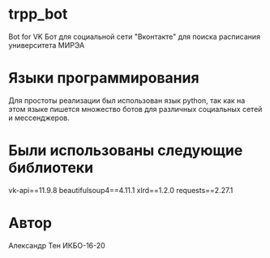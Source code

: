 # trpp_bot
Bot for VK 
Бот для социальной сети "Вконтакте" для поиска расписания университета МИРЭА
# Языки программирования
Для простоты реализации был использован язык python, так как на этом языке пишется множество ботов для различных социальных сетей и мессенджеров.
# Были использованы следующие библиотеки
vk-api==11.9.8
beautifulsoup4==4.11.1
xlrd==1.2.0
requests==2.27.1
# Автор
Александр Тен ИКБО-16-20
